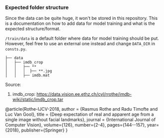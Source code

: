 ### Expected folder structure

Since the data can be quite huge, it won't be stored in this repository. This is a documentation
on how to add data for model training and what is the expected structure/format.

`/train/data` is a default folder where data for model training should be put. However, feel free to
use an external one instead and change `DATA_DIR` in `consts.py`.

```
├── data
│   ├── imdb_crop
│   │   ├── **
│   │   │  ├── **.jpg
│   │   ├── imdb.mat
```


Source:
1. imdb_crop: https://data.vision.ee.ethz.ch/cvl/rrothe/imdb-wiki/static/imdb_crop.tar

@article{Rothe-IJCV-2018,
  author = {Rasmus Rothe and Radu Timofte and Luc Van Gool},
  title = {Deep expectation of real and apparent age from a single image without facial landmarks},
  journal = {International Journal of Computer Vision},
  volume={126},
  number={2-4},
  pages={144--157},
  year={2018},
  publisher={Springer}
}